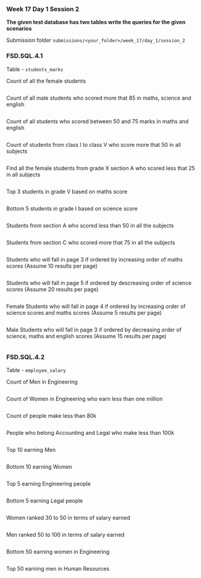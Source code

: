 ### Week 17 Day 1 Session 2

**The given test database has two tables write the queries for the given scenarios**

Submission folder `submissions/<your_folder>/week_17/day_1/session_2`

### FSD.SQL.4.1

Table - `students_marks`

Count of all the female students

```sql

```

Count of all male students who scored more that 85 in maths, science and english

```sql

```

Count of all students who scored between 50 and 75 marks in maths and english

```sql

```

Count of students from class I to class V who score more that 50 in all subjects

```sql

```

Find all the female students from grade X  section A who scored  less that 25 in all subjects

```sql

```

Top 3 students in grade V based on maths score

```sql

```

Bottom 5 students in grade I based on science score

```sql

```

Students from section A who scored less than 50 in all the subjects

```sql

```

Students from section C who scored more that 75 in all the subjects

```sql

```

Students who will fall in page 3 if ordered by increasing order of maths scores (Assume 10 results per page)

```sql

```

Students who will fall in page 5 if ordered by descreasing order of science scores (Assume 20 results per page)

```sql

```


Female Students who will fall in page 4 if ordered by increasing order of science scores and maths scores (Assume 5 results per page)

```sql

```

Male Students who will fall in page 3 if ordered by decreasing order of science, maths and english scores (Assume 15 results per page)

```sql

```

### FSD.SQL.4.2

Table - `employee_salary`

Count of Men in Engineering

```sql

```

Count of Women in Engineering who earn less than one million

```sql

```

Count of people make less than 80k

```sql

```

People who belong Accounting and Legal who make less than 100k 

```sql

```

Top 10 earning Men

```sql

```

Bottom 10 earning Women

```sql

```

Top 5 earning Engineering people

```sql

```

Bottom 5 earning Legal people

```sql

```

Women ranked 30 to 50 in terms of salary earned

```sql

```

Men ranked 50 to 100 in terms of salary earned

```sql

```

Bottom 50 earning women in Engineering

```sql

```

Top 50 earning men in Human Resources

```sql

```